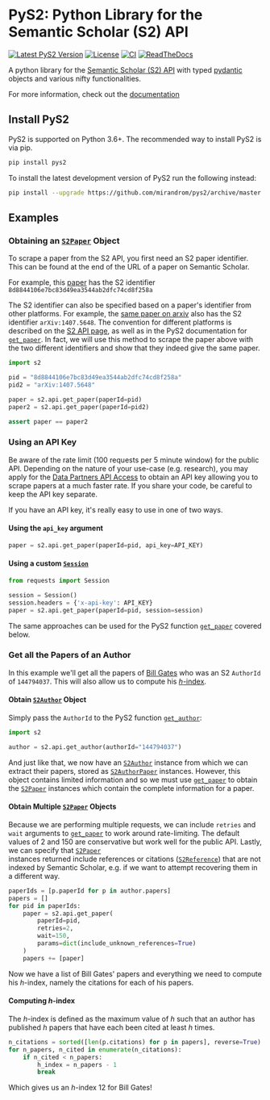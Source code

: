 # PyS2: Python Library for the Semantic Scholar (S2) API

[![Latest PyS2 Version](https://img.shields.io/pypi/v/pys2.svg)](https://pypi.python.org/pypi/pys2)
[![License](https://img.shields.io/github/license/mirandrom/pys2.svg)](https://pypi.python.org/pypi/pys2)
[![CI](https://github.com/mirandrom/pys2/actions/workflows/ci.yml/badge.svg)](https://github.com/mirandrom/pys2/actions?query=branch%3Amaster)
[![ReadTheDocs](https://readthedocs.org/projects/pys2/badge/?version=latest)](https://pys2.readthedocs.io/)


A python library for the [Semantic Scholar (S2) API](api.semanticscholar.org/) 
with typed [pydantic](https://pydantic-docs.helpmanual.io/) objects 
and various nifty functionalities. 

For more information, check out the [documentation](https://pys2.readthedocs.io) 

## Install PyS2
PyS2 is supported on Python 3.6+. 
The recommended way to install PyS2 is via pip.
```bash
pip install pys2
```
To install the latest development version of PyS2 run the following instead:
```bash
pip install --upgrade https://github.com/mirandrom/pys2/archive/master.zip
```

## Examples
### Obtaining an [``S2Paper``](https://pys2.readthedocs.io/en/latest/code_overview/models/S2Paper.html) Object
To scrape a paper from the S2 API, you first need an S2 paper identifier.
This can be found at the end of the URL of a paper on Semantic Scholar.

For example, this [paper](https://www.semanticscholar.org/paper/Code-Review-For-and-By-Scientists-Petre-Wilson/8d8844106e7bc83d49ea3544ab2dfc74cd8f258a)
has the S2 identifier ``8d8844106e7bc83d49ea3544ab2dfc74cd8f258a``

The S2 identifier can also be specified based on a paper's identifier from
other platforms. For example, the [same paper on arxiv](https://arxiv.org/abs/1407.5648) also has the S2 identifier
``arXiv:1407.5648``. The convention for different platforms is described on
the [S2 API page](https://api.semanticscholar.org/), as well as in the
PyS2 documentation for [``get_paper``](https://pys2.readthedocs.io/en/latest/code_overview/api/get_paper.html). 
In fact, we will use this method to scrape the paper above with the two 
different identifiers and show that they indeed give the same paper.

```python
import s2

pid = "8d8844106e7bc83d49ea3544ab2dfc74cd8f258a"
pid2 = "arXiv:1407.5648"

paper = s2.api.get_paper(paperId=pid)
paper2 = s2.api.get_paper(paperId=pid2)

assert paper == paper2
```

### Using an API Key
Be aware of the rate limit (100 requests per 5 minute window) for the
public API. Depending on the nature of your use-case (e.g. research),
you may apply for the [Data Partners API Access](https://pages.semanticscholar.org/data-partners)
 to obtain an API key allowing you to scrape papers at a much faster rate.
If you share your code, be careful to keep the API key separate.

If you have an API key, it's really easy to use in one of two ways.

#### Using the ``api_key`` argument
```python
paper = s2.api.get_paper(paperId=pid, api_key=API_KEY)
```

#### Using a custom [``Session``](https://requests.readthedocs.io/en/latest/api/#requests.Session)
```python
from requests import Session

session = Session()
session.headers = {'x-api-key': API_KEY}
paper = s2.api.get_paper(paperId=pid, session=session)
```

The same approaches can be used for the PyS2 function 
[``get_paper``](https://pys2.readthedocs.io/en/latest/code_overview/api/get_paper.html) 
 covered below.

### Get all the Papers of an Author
In this example we'll get all the papers of 
[Bill Gates](https://www.semanticscholar.org/author/B.-Gates/144794037) 
who was an S2 ``AuthorId`` of ``144794037``. This will also allow us to compute his
[*h*-index](https://en.wikipedia.org/wiki/H-index).


#### Obtain [``S2Author``](https://pys2.readthedocs.io/en/latest/code_overview/models/S2Author.html) Object
Simply pass the ``AuthorId`` to
the PyS2 function [``get_author``](https://pys2.readthedocs.io/en/latest/code_overview/api/get_author.html):

```python
import s2

author = s2.api.get_author(authorId="144794037")
```

And just like that, we now have an [``S2Author``](https://pys2.readthedocs.io/en/latest/code_overview/models/S2Author.html) instance from which we
can extract their papers, stored as 
[``S2AuthorPaper``](https://pys2.readthedocs.io/en/latest/code_overview/models/S2Author.html#s2.models.S2AuthorPaper) 
instances. However,
this object contains limited information and so we must use
[``get_paper``](https://pys2.readthedocs.io/en/latest/code_overview/api/get_paper.html)
to obtain the [``S2Paper``](https://pys2.readthedocs.io/en/latest/code_overview/models/S2Paper.html) instances which contain
the complete information for a paper.


#### Obtain Multiple [``S2Paper``](https://pys2.readthedocs.io/en/latest/code_overview/models/S2Paper.html)  Objects
Because we are performing multiple requests, we can include ``retries`` and
``wait`` arguments to [``get_paper``](https://pys2.readthedocs.io/en/latest/code_overview/api/get_paper.html)
to work around rate-limiting. The default values of 2 and
150 are conservative but work well for the public API. Lastly, we can specify
that [``S2Paper``](https://pys2.readthedocs.io/en/latest/code_overview/models/S2Paper.html)  
instances returned include references or citations
([``S2Reference``](https://pys2.readthedocs.io/en/latest/code_overview/models/S2Paper.html#s2.models.S2Reference)) that are not indexed by Semantic Scholar, e.g. if we
want to attempt recovering them in a different way.

```python
paperIds = [p.paperId for p in author.papers]
papers = []
for pid in paperIds:
    paper = s2.api.get_paper(
        paperId=pid,
        retries=2,
        wait=150,
        params=dict(include_unknown_references=True)
    )
    papers += [paper]
```

Now we have a list of Bill Gates' papers and everything we need to compute
his *h*-index, namely the citations for each of his papers.

#### Computing *h*-index
The *h*-index is defined as the maximum value of *h* such that an author has
published *h* papers that have each been cited at least *h* times.

```python
n_citations = sorted([len(p.citations) for p in papers], reverse=True)
for n_papers, n_cited in enumerate(n_citations):
    if n_cited < n_papers:
        h_index = n_papers - 1
        break
```
Which gives us an *h*-index 12 for Bill Gates!

